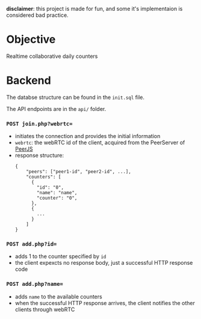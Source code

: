 **disclaimer**: this project is made for fun, and some it's implementaion is considered bad practice. 


# Objective 

Realtime collaborative daily counters

# Backend

The databse structure can be found in the `init.sql` file.

The API endpoints are in the `api/` folder.

### ```POST join.php?webrtc=```

- initiates the connection and provides the initial information
- `webrtc`: the webRTC id of the client, acquired from the PeerServer of [PeerJS](https://peerjs.com/)
- response structure:
  ```
  {
      "peers": ["peer1-id", "peer2-id", ...],
      "counters": [
        {
          "id": "0",
          "name": "name",
          "counter": "0",
        },
        { 
          ...
        }
      ]
  }
  ```

### ```POST add.php?id=```

- adds 1 to the counter specified by `id`
- the client expexcts no response body, just a successful HTTP response code

### ```POST add.php?name=```
- adds `name` to the available counters
- when the successful HTTP response arrives, the client notifies the other clients through webRTC